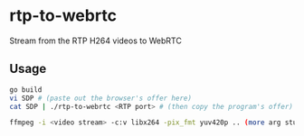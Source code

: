 # rtp-to-webrtc
Stream from the RTP H264 videos to WebRTC



## Usage

```bash
go build
vi SDP # (paste out the browser's offer here)
cat SDP | ./rtp-to-webrtc <RTP port> # (then copy the program's offer)

ffmpeg -i <video stream> -c:v libx264 -pix_fmt yuv420p .. (more arg stuffs) -f rtp rtp://127.0.0.1:<RTP port>
```

